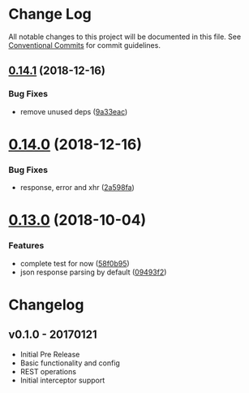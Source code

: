 # Change Log

All notable changes to this project will be documented in this file.
See [Conventional Commits](https://conventionalcommits.org) for commit guidelines.

<a name="0.14.1"></a>
## [0.14.1](https://github.com/panjiesw/frest/compare/v0.14.0...v0.14.1) (2018-12-16)


### Bug Fixes

* remove unused deps ([9a33eac](https://github.com/panjiesw/frest/commit/9a33eac))





<a name="0.14.0"></a>
# [0.14.0](https://github.com/panjiesw/frest/compare/v0.13.0...v0.14.0) (2018-12-16)


### Bug Fixes

* response, error and xhr ([2a598fa](https://github.com/panjiesw/frest/commit/2a598fa))





<a name="0.13.0"></a>
# [0.13.0](https://github.com/panjiesw/frest/compare/v0.12.1...v0.13.0) (2018-10-04)


### Features

* complete test for now ([58f0b95](https://github.com/panjiesw/frest/commit/58f0b95))
* json response parsing by default ([09493f2](https://github.com/panjiesw/frest/commit/09493f2))





# Changelog

## v0.1.0 - 20170121

- Initial Pre Release
- Basic functionality and config
- REST operations
- Initial interceptor support
